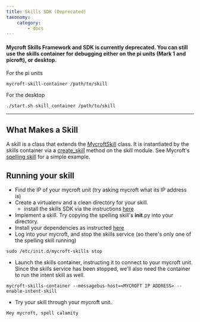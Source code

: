 ```yaml
---
title: Skills SDK (Deprecated)
taxonomy:
    category:
        - docs
---
```


#### Mycroft Skills Framework and SDK is currently deprecated. You can still use the skills container for debugging either on the pi units (Mark 1 and picroft), or desktop. 

For the pi units
```
mycroft-skill-container /path/to/skill
```

For the desktop
```
./start.sh skill_container /path/to/skill
```

-----

## What Makes a Skill
A skill is a class that extends the [MycroftSkill](https://github.com/MycroftAI/mycroft-core/blob/master/mycroft/skills/core.py#L98) class. It is instantiated by the skills container via a [create_skill](https://github.com/MycroftAI/skill-spelling/blob/master/__init__.py#L57) method on the skill module. See Mycroft's [spelling skill](https://github.com/MycroftAI/skill-spelling) for a simple example.

## Running your skill
* Find the IP of your mycroft unit (try asking mycroft what its IP address is)
* Create a virtualenv and a clean directory for your skill.
  * install the skills SDK via the instructions [here](https://docs.mycroft.ai/skill.creation/skills-framework)
* Implement a skill. Try copying the spelling skill's __init__.py into your directory.
* Install your dependencies as instructed [here](https://github.com/MycroftAI/mycroft-core/wiki/Mycroft-Skills-Framework#managing-your-dependencies)
* Log into your mycroft, and stop the skills service (so there's only one of the spelling skill running)
```
sudo /etc/init.d/mycroft-skills stop
```
* Launch the skills container, instructing it to connect to your mycroft unit. Since the skills service has been stopped, we'll also need the container to run the intent skill as well.
```
mycroft-skills-container --messagebus-host=<MYCROFT IP ADDRESS> --enable-intent-skill
```
* Try your skill through your mycroft unit.
```
Hey mycroft, spell calamity
```
